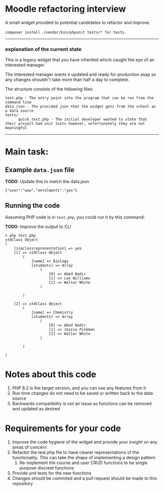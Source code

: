 # Moodle refactoring interview 

A small widget provided to potential candidates to refactor and improve.

```composer install```
```./vendor/bin/phpunit tests/* for tests. ```

---

### explanation of the current state
This is a legacy widget that you have inherited which caught the eye of an interested manager.

The interested manager wants it updated and ready for production asap so any changes shouldn't take more than half a day to complete.

The structure consists of the following files:
```
test.php - The entry point into the program that can be run from the command line
data.json - The provided json that the widget gets from the school as a data source
tests/
      quick_test.php - The initial developer wanted to state that their project had unit tests however, unfortunately they are not meaningful 

```

---
# Main task:
## Example `data.json` file

**TODO**: Update this to match the data.json

```
{"user":"wow","enrolments":"yes"}

```

## Running the code

Assuming PHP code is in `test.php`, you could run it by this command:

**TODO**: Improve the output to CLI
```
> php test.php 
stdClass Object
(
    [isaclassrepresentation] => yes
    [1] => stdClass Object
        (
            [name] => Biology
            [students] => Array
                (
                    [0] => Abed Nadir
                    [1] => Lex Williams
                    [2] => Walter White
                )

        )

    [2] => stdClass Object
        (
            [name] => Chemistry
            [students] => Array
                (
                    [0] => Abed Nadir
                    [1] => Jessie Pinkman
                    [2] => Walter White
                )

        )

)

```

# Notes about this code
1. PHP 8.2 is the target version, and you can use any features from it
1. Run time changes do not need to be saved or written back to the data source 
1. Backwards compatibility is not an issue so functions can be removed and updated as desired

# Requirements for your code
1. Improve the code hygiene of the widget and provide your insight on any areas of concern
1. Refactor the test.php file to have clearer representations of the functionality. This can take the shape of implementing a design pattern
   1. Re-implement the course and user CRUD functions to be single purpose discreet functions
1. Provide unit tests for the new functions
1. Changes should be commited and a pull request should be made to this repository 
